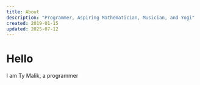 ```yaml
---
title: About
description: "Programmer, Aspiring Mathematician, Musician, and Yogi"
created: 2019-01-15
updated: 2025-07-12
---
```


# Hello
I am Ty Malik, a programmer
